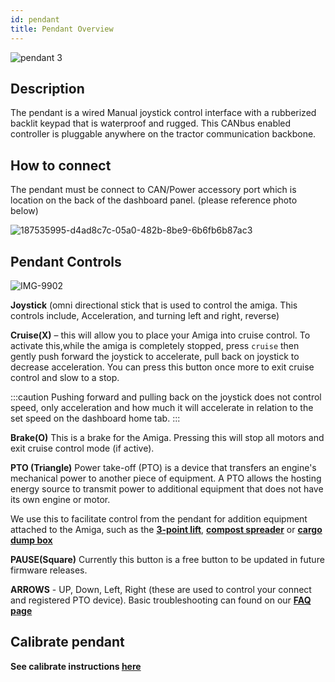 ```yaml
---
id: pendant
title: Pendant Overview
---
```

![pendant 3](https://user-images.githubusercontent.com/64480560/210899367-c57a8bae-c450-4f71-bc68-5f05d337c896.jpg)

## Description

The pendant is a wired Manual joystick control interface with a
rubberized backlit keypad that is  waterproof and rugged. This
CANbus enabled controller is pluggable anywhere on the tractor
communication backbone.

## How to connect

The pendant must be connect to CAN/Power accessory port which is
location on the back of the dashboard panel. (please reference
photo below)

![187535995-d4ad8c7c-05a0-482b-8be9-6b6fb6b87ac3](https://user-images.githubusercontent.com/64480560/210901594-6733b85d-292b-4468-9c65-3e275ed1c6f5.png)

## Pendant Controls

![IMG-9902](https://user-images.githubusercontent.com/64480560/211636387-fa11f5ea-59b0-4506-8005-d99ab21f90c6.jpg)

**Joystick** (omni directional stick that is used to control the
amiga. This controls include, Acceleration, and turning left and
right, reverse)

**Cruise(X)** – this will allow you to place your Amiga into
cruise control. To activate this,while the amiga is completely
stopped, press `cruise` then gently push forward the joystick to
accelerate, pull back on joystick to decrease acceleration. You
can press this button once more to exit cruise control and slow
to a stop.

:::caution
Pushing forward and pulling back on the joystick does not control
speed, only acceleration and how much it will accelerate in
relation to the set speed on the dashboard home tab.
:::

**Brake(O)**
This is a brake for the Amiga. Pressing this will stop all motors
and exit cruise control mode (if active).

**PTO (Triangle)**
Power take-off (PTO) is a device that transfers an engine's
mechanical power to another piece of equipment. A PTO allows the
hosting energy source to transmit power to additional equipment
that does not have its own engine or motor.

We use this to facilitate control from the pendant for addition
equipment attached to the Amiga, such as the
[**3-point lift**](https://farm-ng.com/products/cat-zero-3-point-lift-kit),
[**compost spreader**](https://farm-ng.com/products/compost-spreader) or
[**cargo dump box**](https://farm-ng.com/products/kit-cargo-dump-box)

**PAUSE(Square)**
Currently this button is a free button to be updated in future
firmware releases.

**ARROWS** -  UP, Down, Left, Right (these are used to control
your connect and registered PTO device).
Basic troubleshooting can found on our
[**FAQ page**](../reference/faq)

## Calibrate pendant

**See calibrate instructions [here](/docs/amiga_quick_start/amiga-quick-start.md#calibrate-the-pendant)**
